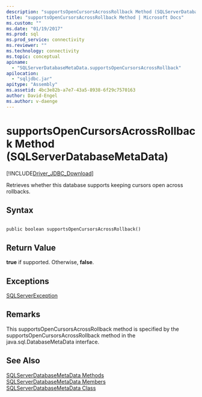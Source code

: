```yaml
---
description: "supportsOpenCursorsAcrossRollback Method (SQLServerDatabaseMetaData)"
title: "supportsOpenCursorsAcrossRollback Method | Microsoft Docs"
ms.custom: ""
ms.date: "01/19/2017"
ms.prod: sql
ms.prod_service: connectivity
ms.reviewer: ""
ms.technology: connectivity
ms.topic: conceptual
apiname: 
  - "SQLServerDatabaseMetaData.supportsOpenCursorsAcrossRollback"
apilocation: 
  - "sqljdbc.jar"
apitype: "Assembly"
ms.assetid: 4bc3e82b-a7e7-43a5-8938-6f29c7570163
author: David-Engel
ms.author: v-daenge
---
```

# supportsOpenCursorsAcrossRollback Method (SQLServerDatabaseMetaData)
[!INCLUDE[Driver_JDBC_Download](../../../includes/driver_jdbc_download.md)]

  Retrieves whether this database supports keeping cursors open across rollbacks.  
  
## Syntax  
  
```  
  
public boolean supportsOpenCursorsAcrossRollback()  
```  
  
## Return Value  
 **true** if supported. Otherwise, **false**.  
  
## Exceptions  
 [SQLServerException](../../../connect/jdbc/reference/sqlserverexception-class.md)  
  
## Remarks  
 This supportsOpenCursorsAcrossRollback method is specified by the supportsOpenCursorsAcrossRollback method in the java.sql.DatabaseMetaData interface.  
  
## See Also  
 [SQLServerDatabaseMetaData Methods](../../../connect/jdbc/reference/sqlserverdatabasemetadata-methods.md)   
 [SQLServerDatabaseMetaData Members](../../../connect/jdbc/reference/sqlserverdatabasemetadata-members.md)   
 [SQLServerDatabaseMetaData Class](../../../connect/jdbc/reference/sqlserverdatabasemetadata-class.md)  
  
  
